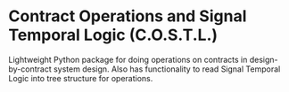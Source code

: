 # Contract Operations and Signal Temporal Logic (C.O.S.T.L.)
Lightweight Python package for doing operations on contracts in design-by-contract system design. Also has functionality to read Signal Temporal Logic into tree structure for operations.
